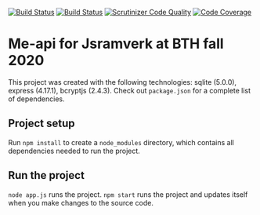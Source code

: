[![Build Status](https://travis-ci.com/ahonson/jsramverk-backend.svg?branch=master)](https://travis-ci.com/ahonson/jsramverk-backend)
[![Build Status](https://scrutinizer-ci.com/g/ahonson/jsramverk-backend/badges/build.png?b=master)](https://scrutinizer-ci.com/g/ahonson/jsramverk-backend/build-status/master) [![Scrutinizer Code Quality](https://scrutinizer-ci.com/g/ahonson/jsramverk-backend/badges/quality-score.png?b=master)](https://scrutinizer-ci.com/g/ahonson/jsramverk-backend/?branch=master) [![Code Coverage](https://scrutinizer-ci.com/g/ahonson/jsramverk-backend/badges/coverage.png?b=master)](https://scrutinizer-ci.com/g/ahonson/jsramverk-backend/?branch=master)

# Me-api for Jsramverk at BTH fall 2020

This project was created with the following technologies: sqlite (5.0.0), express (4.17.1), bcryptjs (2.4.3). Check out `package.json` for a complete list of dependencies.

## Project setup

Run `npm install` to create a `node_modules` directory, which contains all dependencies needed to run the project.

## Run the project

`node app.js` runs the project. `npm start` runs the project and updates itself when you make changes to the source code.
